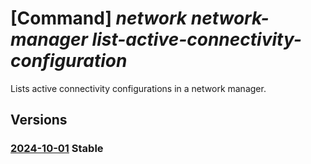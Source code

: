 # [Command] _network network-manager list-active-connectivity-configuration_

Lists active connectivity configurations in a network manager.

## Versions

### [2024-10-01](/Resources/mgmt-plane/L3N1YnNjcmlwdGlvbnMve30vcmVzb3VyY2Vncm91cHMve30vcHJvdmlkZXJzL21pY3Jvc29mdC5uZXR3b3JrL25ldHdvcmttYW5hZ2Vycy97fS9saXN0YWN0aXZlY29ubmVjdGl2aXR5Y29uZmlndXJhdGlvbnM=/2024-10-01.xml) **Stable**

<!-- mgmt-plane /subscriptions/{}/resourcegroups/{}/providers/microsoft.network/networkmanagers/{}/listactiveconnectivityconfigurations 2024-10-01 -->
